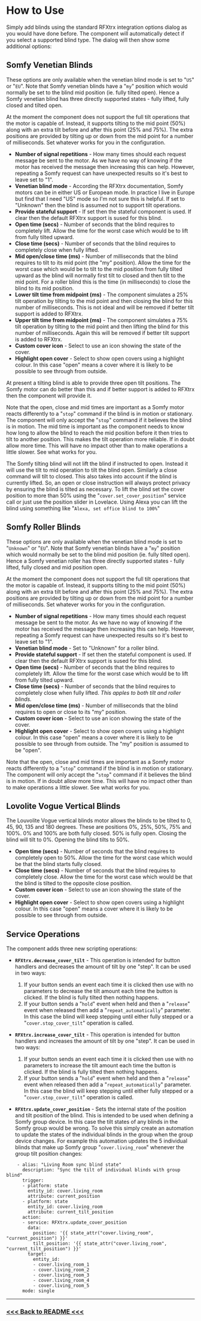 # How to Use

Simply add blinds using the standard RFXtrx integration options dialog as you would have done before. The component will automatically detect if you select a supported blind type. The dialog will then show some additional options:

## Somfy Venetian Blinds

These options are only available when the venetian blind mode is set to "`US`" or "`EU`". Note that Somfy venetian blinds have a "`my`" position which would normally be set to the blind mid position (ie. fully tilted open). Hence a Somfy venetian blind has three directly supported states - fully lifted, fully closed and tilted open.

At the moment the component does not support the full tilt operations that the motor is capable of. Instead, it supports tilting to the mid point (50%) along with an extra tilt before and after this point (25% and 75%). The extra positions are provided by tilting up or down from the mid point for a number of milliseconds. Set whatever works for you in the configuration.

- **Number of signal repetitions** - How many times should each request message be sent to the motor. As we have no way of knowing if the motor has received the message then increasing this can help. However, repeating a Somfy request can have unexpected results so it's best to leave set to "1".
- **Venetian blind mode** - According the RFXtrx documentation, Somfy motors can be in either US or European mode. In practice I live in Europe but find that I need "US" mode so I'm not sure this is helpful. If set to "Unknown" then the blind is assumed not to support tilt operations.
- **Provide stateful support** - If set then the stateful component is used. If clear then the default RFXtrx support is sused for this blind.
- **Open time (secs)** - Number of seconds that the blind requires to completely lift. Allow the time for the worst case which would be to lift from fully tilted upward.
- **Close time (secs)** - Number of seconds that the blind requires to completely close when fully lifted.
- **Mid open/close time (ms)** - Number of milliseconds that the blind requires to tilt to its mid point (the "my" position). Allow the time for the worst case which would be to tilt to the mid position from fully tilted upward as the blind will normally first tilt to closed and then tilt to the mid point. For a roller blind this is the time (in milliseconds) to close the blind to its mid position.
- **Lower tilt time from midpoint (ms)** - The component simulates a 25% tilt operation by tilting to the mid point and then closing the blind for this number of milliseconds. This is not ideal and will be removed if better tilt support is added to RFXtrx.
- **Upper tilt time from midpoint (ms)** - The component simulates a 75% tilt operation by tilting to the mid point and then lifting the blind for this number of milliseconds. Again this will be removed if better tilt support is added to RFXtrx.
- **Custom cover icon** - Select to use an icon showing the state of the cover.
- **Highlight open cover** - Select to show open covers using a highlight colour. In this case "open" means a cover where it is likely to be possible to see through from outside.

At present a tilting blind is able to provide three open tilt positions. The Somfy motor can do better than this and if better support is added to RFXtrx then the component will provide it.

Note that the open, close and mid times are important as a Somfy motor reacts differently to a "`stop`" command if the blind is in motion or stationary. The component will only accept the "`stop`" command if it believes the blind is in motion. The mid time is important as the component needs to know how long to allow the blind to reach the mid position before it then tries to tilt to another position. This makes the tilt operation more reliable. If in doubt allow more time. This will have no impact other than to make operations a little slower. See what works for you.

The Somfy tilting blind will not lift the blind if instructed to open. Instead it will use the tilt to mid operation to tilt the blind open. Similarly a close command will tilt to closed. This also takes into account if the blind is currently lifted. So, an open or close instruction will always protect privacy by ensuring the blind is tilted as necessary. To lift the blind set the cover position to more than 50% using the "`cover.set_cover_position`" service call or just use the position slider in Lovelace. Using Alexa you can lift the blind using something like "`Alexa, set office blind to 100%`"

## Somfy Roller Blinds

These options are only available when the venetian blind mode is set to "`Unknown`" or "`EU`". Note that Somfy venetian blinds have a "`my`" position which would normally be set to the blind mid position (ie. fully tilted open). Hence a Somfy venetian roller has three directly supported states - fully lifted, fully closed and mid position open.

At the moment the component does not support the full tilt operations that the motor is capable of. Instead, it supports tilting to the mid point (50%) along with an extra tilt before and after this point (25% and 75%). The extra positions are provided by tilting up or down from the mid point for a number of milliseconds. Set whatever works for you in the configuration.

- **Number of signal repetitions** - How many times should each request message be sent to the motor. As we have no way of knowing if the motor has received the message then increasing this can help. However, repeating a Somfy request can have unexpected results so it's best to leave set to "1".
- **Venetian blind mode** - Set to "Unknown" for a roller blind.
- **Provide stateful support** - If set then the stateful component is used. If clear then the default RFXtrx support is sused for this blind.
- **Open time (secs)** - Number of seconds that the blind requires to completely lift. Allow the time for the worst case which would be to lift from fully tilted upward.
- **Close time (secs)** - Number of seconds that the blind requires to completely close when fully lifted. _This apples to both tilt and roller blinds._
- **Mid open/close time (ms)** - Number of milliseconds that the blind requires to open or close to its "my" position.
- **Custom cover icon** - Select to use an icon showing the state of the cover.
- **Highlight open cover** - Select to show open covers using a highlight colour. In this case "open" means a cover where it is likely to be possible to see through from outside. The "my" position is assumed to be "open".

Note that the open, close and mid times are important as a Somfy motor reacts differently to a "`stop`" command if the blind is in motion or stationary. The component will only accept the "`stop`" command if it believes the blind is in motion. If in doubt allow more time. This will have no impact other than to make operations a little slower. See what works for you.

## Lovolite Vogue Vertical Blinds

The Louvolite Vogue vertical blinds motor allows the blinds to be tilted to 0, 45, 90, 135 and 180 degrees. These are positions 0%, 25%, 50%, 75% and 100%. 0% and 100% are both fully closed. 50% is fully open. Closing the blind will tilt to 0%. Opening the blind tilts to 50%.

- **Open time (secs)** - Number of seconds that the blind requires to completely open to 50%. Allow the time for the worst case which would be that the blind starts fully closed.
- **Close time (secs)** - Number of seconds that the blind requires to completely close. Allow the time for the worst case which would be that the blind is tilted to the opposite close position.
- **Custom cover icon** - Select to use an icon showing the state of the cover.
- **Highlight open cover** - Select to show open covers using a highlight colour. In this case "open" means a cover where it is likely to be possible to see through from outside.

## Service Operations

The component adds three new scripting operations:

- **`RFXtrx.decrease_cover_tilt`** - This operation is intended for button handlers and decreases the amount of tilt by one "step". It can be used in two ways:

  1. If your button sends an event each time it is clicked then use with no parameters to decrease the tilt amount each time the button is clicked. If the blind is fully tilted then nothing happens.
  2. If your button sends a "`hold`" event when held and then a "`release`" event when released then add a "`repeat_automatically`" parameter. In this case the blind will keep stepping until either fully stepped or a "`cover.stop_cover_tilt`" operation is called.

- **`RFXtrx.increase_cover_tilt`** - This operation is intended for button handlers and increases the amount of tilt by one "step". It can be used in two ways:

  1. If your button sends an event each time it is clicked then use with no parameters to increase the tilt amount each time the button is clicked. If the blind is fully tilted then nothing happens.
  2. If your button sends a "`hold`" event when held and then a "`release`" event when released then add a "`repeat_automatically`" parameter. In this case the blind will keep stepping until either fully stepped or a "`cover.stop_cover_tilt`" operation is called.

- **`RFXtrx.update_cover_position`** - Sets the internal state of the position and tilt position of the blind. This is intended to be used when defining a Somfy group device. In this case the tilt states of any blinds in the Somfy group would be wrong. To solve this simply create an automation to update the states of the individual blinds in the group when the group device changes. For example this automation updates the 5 individual blinds that make up Somfy group "`cover.living_room`" whenever the group tilt position changes:

```
    - alias: "Living Room sync blind state"
      description: "Sync the tilt of individual blinds with group blind"
      trigger:
      - platform: state
        entity_id: cover.living_room
        attribute: current_position
      - platform: state
        entity_id: cover.living_room
        attribute: current_tilt_position
      action:
      - service: RFXtrx.update_cover_position
        data:
          position: '{{ state_attr("cover.living_room", "current_position") }}'
          tilt_position: '{{ state_attr("cover.living_room", "current_tilt_position") }}'
        target:
          entity_id:
          - cover.living_room_1
          - cover.living_room_2
          - cover.living_room_3
          - cover.living_room_4
          - cover.living_room_5
      mode: single
```

---

### [<<< Back to README <<<](../README.md)
